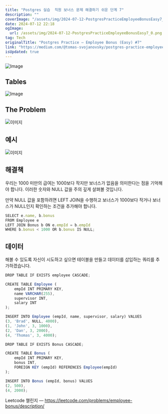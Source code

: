```yaml
---
title: "Postgres 실습  직원 보너스 문제 해결하기 쉬운 단계 7"
description: ""
coverImage: "/assets/img/2024-07-12-PostgresPracticeEmployeeBonusEasy7_0.png"
date: 2024-07-12 22:18
ogImage: 
  url: /assets/img/2024-07-12-PostgresPracticeEmployeeBonusEasy7_0.png
tag: Tech
originalTitle: "Postgres Practice — Employee Bonus (Easy) #7"
link: "https://medium.com/@tomas-svojanovsky/postgres-practice-employee-bonus-easy-7-8e562755eab5"
isUpdated: true
---
```






![Image](/assets/img/2024-07-12-PostgresPracticeEmployeeBonusEasy7_0.png)

## Tables

![Image](/assets/img/2024-07-12-PostgresPracticeEmployeeBonusEasy7_1.png)

## The Problem


<div class="content-ad"></div>


![이미지](/assets/img/2024-07-12-PostgresPracticeEmployeeBonusEasy7_2.png)

## 예시

![이미지](/assets/img/2024-07-12-PostgresPracticeEmployeeBonusEasy7_3.png)

## 해결책


<div class="content-ad"></div>

우리는 1000 미만의 급여는 1000보다 작지만 보너스가 없음을 의미한다는 점을 기억해야 합니다. 이러한 숫자와 NULL 값을 주의 깊게 살펴볼 것입니다.

만약 NULL 값을 포함하려면 LEFT JOIN을 수행하고 보너스가 1000보다 작거나 보너스가 NULL인지 확인하는 조건을 추가해야 합니다.

```js
SELECT e.name, b.bonus
FROM Employee e
LEFT JOIN Bonus b ON e.empId = b.empId
WHERE b.bonus < 1000 OR b.bonus IS NULL;
```

## 데이터

<div class="content-ad"></div>

해볼 수 있도록 자신이 시도하고 싶으면 테이블을 만들고 데이터를 삽입하는 쿼리를 추가하겠습니다.

```js
DROP TABLE IF EXISTS employee CASCADE;

CREATE TABLE Employee (
    empId INT PRIMARY KEY,
    name VARCHAR(255),
    supervisor INT,
    salary INT
);

INSERT INTO Employee (empId, name, supervisor, salary) VALUES
(3, 'Brad', NULL, 4000),
(1, 'John', 3, 1000),
(2, 'Dan', 3, 2000),
(4, 'Thomas', 3, 4000);

DROP TABLE IF EXISTS Bonus CASCADE;

CREATE TABLE Bonus (
    empId INT PRIMARY KEY,
    bonus INT,
    FOREIGN KEY (empId) REFERENCES Employee(empId)
);

INSERT INTO Bonus (empId, bonus) VALUES
(2, 500),
(4, 2000);
```

Leetcode 챌린지 — https://leetcode.com/problems/employee-bonus/description/